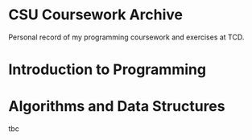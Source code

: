 # CSU Coursework Archive

Personal record of my programming coursework and exercises at TCD.

# Introduction to Programming
# Algorithms and Data Structures

tbc
